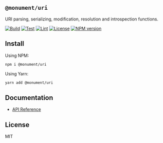 ## `@monument/uri`

URI parsing, serializing, modification, resolution and introspection functions.

[![Build](https://img.shields.io/github/workflow/status/monumentjs/workspace/Release?logo=typescript&logoColor=white)](https://github.com/monumentjs/workspace/actions)
[![Test](https://img.shields.io/github/workflow/status/monumentjs/workspace/Release?logo=jest&label=test)](https://github.com/monumentjs/workspace/actions)
[![Lint](https://img.shields.io/github/workflow/status/monumentjs/workspace/Release?logo=eslint&label=lint)](https://github.com/monumentjs/workspace/actions)
[![License](https://img.shields.io/github/license/monumentjs/workspace?logo=github)](/LICENSE)
[![NPM version](https://img.shields.io/npm/v/@monument/uri?logo=npm&label=version&logoColor=white)](https://www.npmjs.com/package/@monument/uri)

## Install

Using NPM:

```bash
npm i @monument/uri
```

Using Yarn:

```bash
yarn add @monument/uri
```

## Documentation

- [API Reference](https://monumentjs.github.io/workspace/modules/_monument_uri.html)

## License

MIT
